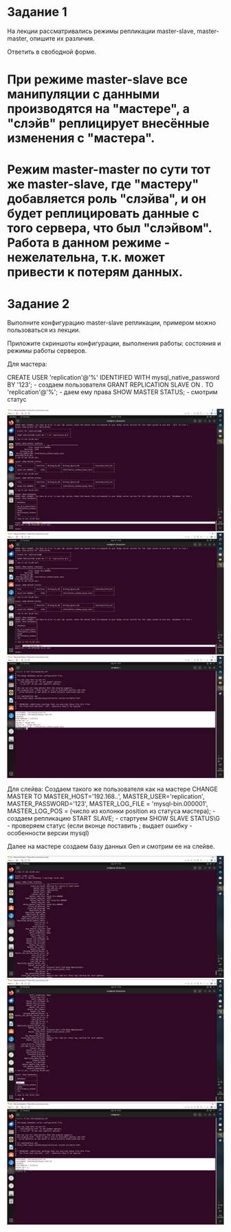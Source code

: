 # Задание 1
На лекции рассматривались режимы репликации master-slave, master-master, опишите их различия.

Ответить в свободной форме.

# При режиме master-slave все манипуляции с данными производятся на "мастере", а "слэйв" реплицирует внесённые изменения с "мастера".

# Режим master-master по сути тот же master-slave, где "мастеру" добавляется роль "слэйва", и он будет реплицировать данные с того сервера, что был "слэйвом". Работа в данном режиме - нежелательна, т.к. может привести к потерям данных.

# Задание 2
Выполните конфигурацию master-slave репликации, примером можно пользоваться из лекции.

Приложите скриншоты конфигурации, выполнения работы: состояния и режимы работы серверов.

Для мастера:

CREATE USER 'replication'@'%' IDENTIFIED WITH mysql_native_password BY '123'; - создаем пользователя
GRANT REPLICATION SLAVE ON *.* TO 'replication'@'%'; - даем ему права
SHOW MASTER STATUS; - смотрим статус

![1](1.jpg)
![2](2.jpg)
![3](3.jpg)

Для слейва:
Создаем такого же пользователя как на мастере
CHANGE MASTER TO MASTER_HOST='192.168.*.*', MASTER_USER='replication', MASTER_PASSWORD='123', MASTER_LOG_FILE = 'mysql-bin.000001', MASTER_LOG_POS = (число из колонки position из статуса мастера); - создаем репликацию
START SLAVE; - стартуем
SHOW SLAVE STATUS\G - проверяем статус (если вконце поставить ; выдает ошибку - особенности версии mysql)

Далее на мастере создаем базу данных Gen и смотрим ее на слейве.

![4](4.jpg)
![5](5.jpg)
![6](6.jpg)
